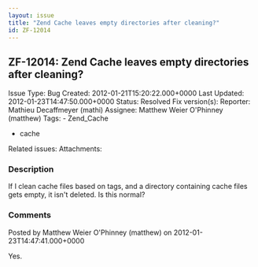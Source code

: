 ```yaml
---
layout: issue
title: "Zend Cache leaves empty directories after cleaning?"
id: ZF-12014
---
```


ZF-12014: Zend Cache leaves empty directories after cleaning?
-------------------------------------------------------------

 Issue Type: Bug Created: 2012-01-21T15:20:22.000+0000 Last Updated: 2012-01-23T14:47:50.000+0000 Status: Resolved Fix version(s): 
 Reporter:  Mathieu Decaffmeyer (mathi)  Assignee:  Matthew Weier O'Phinney (matthew)  Tags: - Zend\_Cache
- cache
 
 Related issues: 
 Attachments: 
### Description

If I clean cache files based on tags, and a directory containing cache files gets empty, it isn't deleted. Is this normal?

 

 

### Comments

Posted by Matthew Weier O'Phinney (matthew) on 2012-01-23T14:47:41.000+0000

Yes.

 

 